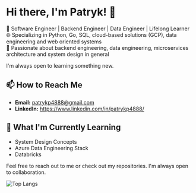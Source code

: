 # Hi there, I'm Patryk! 👋

🎯 Software Engineer | Backend Engineer | Data Engineer | Lifelong Learner<br>
🌐 Specializing in Python, Go, SQL, cloud-based solutions (GCP), data engineering and web oriented systems<br>
🚀 Passionate about backend engineering, data engineering, microservices architecture and system design in general


I'm always open to learning something new.

## 📫 How to Reach Me
- **Email:** patrykp4888@gmail.com
- **LinkedIn:** https://www.linkedin.com/in/patrykp4888/

## 🌱 What I'm Currently Learning
- System Design Concepts
- Azure Data Engineering Stack
- Databricks


Feel free to reach out to me or check out my repositories. I'm always open to collaboration.

![Top Langs](https://github-readme-stats.vercel.app/api/top-langs/?username=patrykp4888&layout=compact&theme=radical)
